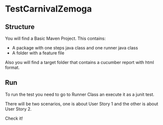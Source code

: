 # TestCarnivalZemoga


## Structure
You will find a Basic Maven Project.
This contains:
- A package with one steps java class and one runner java class 
- A folder with a feature file

Also you will find a target folder that contains a cucumber report with html format.

## Run
To run the test you need to go to Runner Class an execute it as a junit test.

There will be two scenarios, one is about User Story 1 and the other is about User Story 2.

Check it!


